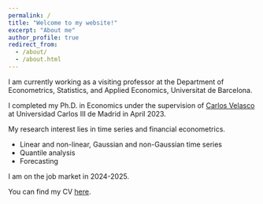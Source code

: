 ```yaml
---
permalink: /
title: "Welcome to my website!"
excerpt: "About me"
author_profile: true
redirect_from: 
  - /about/
  - /about.html
---
```


I am currently working as a visiting professor at the Department of Econometrics, Statistics, and Applied Economics, Universitat de Barcelona.    

I completed my Ph.D. in Economics under the supervision of <a href="http://economics.uc3m.es/personal/carlos-velasco/">Carlos Velasco</a> at Universidad Carlos III de Madrid in April 2023. 

My research interest lies in time series and financial econometrics.
 * Linear and non-linear, Gaussian and non-Gaussian time series
 * Quantile analysis
 * Forecasting 

I am on the job market in 2024-2025.

You can find my CV <a href="https://drive.google.com/file/d/1-3wGK4cIxQZJbJacNhNJfRi_MLwuDy79/view?usp=sharing">here</a>.
